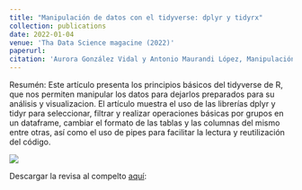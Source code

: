 ```yaml
---
title: "Manipulación de datos con el tidyverse: dplyr y tidyrx"
collection: publications
date: 2022-01-04
venue: 'Tha Data Science magacine (2022)'
paperurl: 
citation: 'Aurora González Vidal y Antonio Maurandi López, Manipulación de datos con el tidyverse: dplyr y tidyr, Tha Data Science magacine, 4, 42-50, ISSN: 2792-3592'
---
```


Resumén: Este artículo presenta los principios básicos del tidyverse de R, que nos permiten manipular los datos para dejarlos preparados para su análisis y visualizacion. El artículo muestra el uso de las librerías dplyr y tidyr para seleccionar, filtrar y realizar operaciones básicas por grupos en un dataframe, cambiar el formato de las tablas y las columnas del mismo entre otras, así como el uso de pipes para facilitar la lectura y reutilización del código.


![](https://amaurandi.github.io/files/datasciencemagacine1.png)

Descargar la revisa al compelto [aquí](https://amaurandi.github.io/files/N4TheDataScientistMagazine.pdf): 


